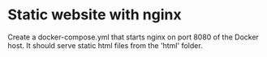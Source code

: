 # Static website with nginx

Create a docker-compose.yml that starts nginx on port 8080 of the Docker host. It should serve static html files from the 'html' folder.